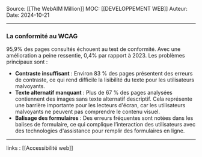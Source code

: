 Source: [[The WebAIM Million]]
MOC: [[DEVELOPPEMENT WEB]]
Auteur:
Date: 2024-10-21

---

### La conformité au WCAG

95,9% des pages consultés échouent au test de conformité. Avec une amélioration a peine ressentie, 0,4% par rapport à 2023. Les problèmes principaux sont :

- **Contraste insuffisant** : Environ 83 % des pages présentent des erreurs de contraste, ce qui rend difficile la lisibilité du texte pour les utilisateurs malvoyants.
- **Texte alternatif manquant** : Plus de 67 % des pages analysées contiennent des images sans texte alternatif descriptif. Cela représente une barrière importante pour les lecteurs d'écran, car les utilisateurs malvoyants ne peuvent pas comprendre le contenu visuel.
- **Balisage des formulaires** : Des erreurs fréquentes sont notées dans les balises de formulaire, ce qui complique l’interaction des utilisateurs avec des technologies d'assistance pour remplir des formulaires en ligne.

---
links : [[Accessibilité web]]